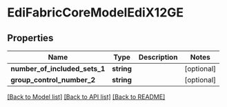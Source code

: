 # EdiFabricCoreModelEdiX12GE

## Properties
Name | Type | Description | Notes
------------ | ------------- | ------------- | -------------
**number_of_included_sets_1** | **string** |  | [optional] 
**group_control_number_2** | **string** |  | [optional] 

[[Back to Model list]](../README.md#documentation-for-models) [[Back to API list]](../README.md#documentation-for-api-endpoints) [[Back to README]](../README.md)


